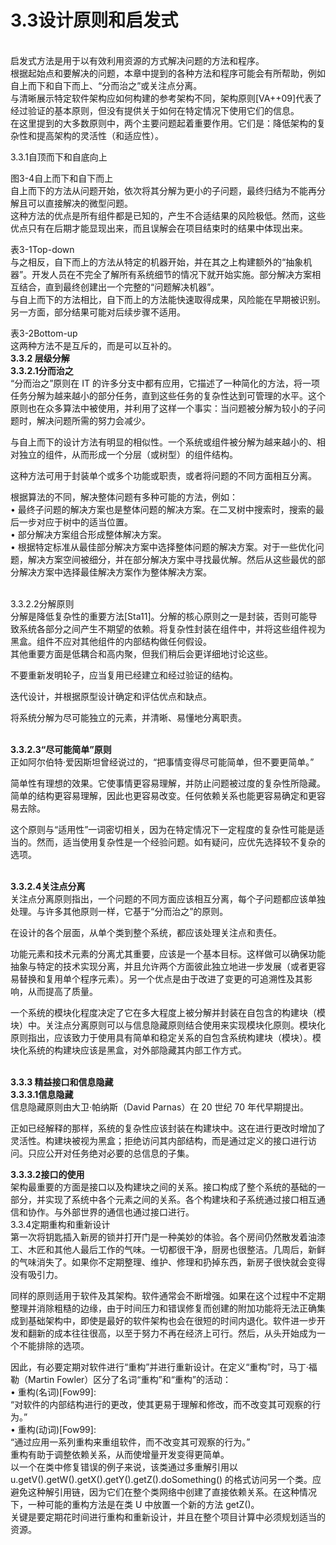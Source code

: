 # 3.3设计原则和启发式

\
启发式方法是用于以有效利用资源的方式解决问题的方法和程序。\
根据起始点和要解决的问题，本章中提到的各种方法和程序可能会有所帮助，例如自上而下和自下而上、“分而治之”或关注点分离。\
与清晰展示特定软件架构应如何构建的参考架构不同，架构原则\[VA++09]代表了经过验证的基本原则，但没有提供关于如何在特定情况下使用它们的信息。\
在这里提到的大多数原则中，两个主要问题起着重要作用。它们是：降低架构的复杂性和提高架构的灵活性（和适应性）。

3.3.1自顶而下和自底向上

图3-4自上而下和自下而上\
自上而下的方法从问题开始，依次将其分解为更小的子问题，最终归结为不能再分解且可以直接解决的微型问题。\
这种方法的优点是所有组件都是已知的，产生不合适结果的风险极低。然而，这些优点只有在后期才能显现出来，而且误解会在项目结束时的结果中体现出来。

表3-1Top-down\
与之相反，自下而上的方法从特定的机器开始，并在其之上构建额外的“抽象机器”。开发人员在不完全了解所有系统细节的情况下就开始实施。部分解决方案相互结合，直到最终创建出一个完整的“问题解决机器”。\
与自上而下的方法相比，自下而上的方法能快速取得成果，风险能在早期被识别。另一方面，部分结果可能对后续步骤不适用。

表3-2Bottom-up\
这两种方法不是互斥的，而是可以互补的。\
**3.3.2 层级分解**\
**3.3.2.1分而治之**\
“分而治之”原则在 IT 的许多分支中都有应用，它描述了一种简化的方法，将一项任务分解为越来越小的部分任务，直到这些任务的复杂性达到可管理的水平。这个原则也在众多算法中被使用，并利用了这样一个事实：当问题被分解为较小的子问题时，解决问题所需的努力会减少。

与自上而下的设计方法有明显的相似性。一个系统或组件被分解为越来越小的、相对独立的组件，从而形成一个分层（或树型）的组件结构。

这种方法可用于封装单个或多个功能或职责，或者将问题的不同方面相互分离。

根据算法的不同，解决整体问题有多种可能的方法，例如：\
• 最终子问题的解决方案也是整体问题的解决方案。在二叉树中搜索时，搜索的最后一步对应于树中的适当位置。\
• 部分解决方案组合形成整体解决方案。\
• 根据特定标准从最佳部分解决方案中选择整体问题的解决方案。对于一些优化问题，解决方案空间被细分，并在部分解决方案中寻找最优解。然后从这些最优的部分解决方案中选择最佳解决方案作为整体解决方案。

\
3.3.2.2分解原则\
分解是降低复杂性的重要方法\[Sta11]。分解的核心原则之一是封装，否则可能导致系统各部分之间产生不期望的依赖。将复杂性封装在组件中，并将这些组件视为黑盒。组件不应对其他组件的内部结构做任何假设。\
其他重要方面是低耦合和高内聚，但我们稍后会更详细地讨论这些。

不要重新发明轮子，应当复用已经建立和经过验证的结构。

迭代设计，并根据原型设计确定和评估优点和缺点。

将系统分解为尽可能独立的元素，并清晰、易懂地分离职责。

\
**3.3.2.3“尽可能简单”原则**\
正如阿尔伯特·爱因斯坦曾经说过的，“把事情变得尽可能简单，但不要更简单。”

简单性有理想的效果。它使事情更容易理解，并防止问题被过度的复杂性所隐藏。简单的结构更容易理解，因此也更容易改变。任何依赖关系也能更容易确定和更容易去除。

这个原则与“适用性”一词密切相关，因为在特定情况下一定程度的复杂性可能是适当的。然而，适当使用复杂性是一个经验问题。如有疑问，应优先选择较不复杂的选项。

\
**3.3.2.4关注点分离**\
关注点分离原则指出，一个问题的不同方面应该相互分离，每个子问题都应该单独处理。与许多其他原则一样，它基于“分而治之”的原则。

在设计的各个层面，从单个类到整个系统，都应该处理关注点和责任。

功能元素和技术元素的分离尤其重要，应该是一个基本目标。这样做可以确保功能抽象与特定的技术实现分离，并且允许两个方面彼此独立地进一步发展（或者更容易替换和复用单个程序元素）。另一个优点是由于改进了变更的可追溯性及其影响，从而提高了质量。

一个系统的模块化程度决定了它在多大程度上被分解并封装在自包含的构建块（模块）中。关注点分离原则可以与信息隐藏原则结合使用来实现模块化原则。模块化原则指出，应该致力于使用具有简单和稳定关系的自包含系统构建块（模块）。模块化系统的构建块应该是黑盒，对外部隐藏其内部工作方式。

\
**3.3.3 精益接口和信息隐藏**\
**3.3.3.1信息隐藏**\
信息隐藏原则由大卫·帕纳斯（David Parnas）在 20 世纪 70 年代早期提出。

正如已经解释的那样，系统的复杂性应该封装在构建块中。这在进行更改时增加了灵活性。构建块被视为黑盒；拒绝访问其内部结构，而是通过定义的接口进行访问。只应公开对任务绝对必要的总信息的子集。

**3.3.3.2接口的使用**\
架构最重要的方面是接口以及构建块之间的关系。接口构成了整个系统的基础的一部分，并实现了系统中各个元素之间的关系。各个构建块和子系统通过接口相互通信和协作。与外部世界的通信也通过接口进行。\
3.3.4定期重构和重新设计\
第一次将钥匙插入新房的锁并打开门是一种美妙的体验。各个房间仍然散发着油漆工、木匠和其他人最后工作的气味。一切都很干净，厨房也很整洁。几周后，新鲜的气味消失了。如果你不定期整理、维护、修理和扔掉东西，新房子很快就会变得没有吸引力。

同样的原则适用于软件及其架构。软件通常会不断增强。如果在这个过程中不定期整理并消除粗糙的边缘，由于时间压力和错误修复而创建的附加功能将无法正确集成到基础架构中，即使是最好的软件架构也会在很短的时间内退化。软件进一步开发和翻新的成本往往很高，以至于努力不再在经济上可行。然后，从头开始成为一个不能排除的选项。

因此，有必要定期对软件进行“重构”并进行重新设计。在定义“重构”时，马丁·福勒（Martin Fowler）区分了名词“重构”和“重构”的活动：\
• 重构(名词)\[Fow99]:\
“对软件的内部结构进行的更改，使其更易于理解和修改，而不改变其可观察的行为。”\
• 重构(动词)\[Fow99]:\
“通过应用一系列重构来重组软件，而不改变其可观察的行为。”\
重构有助于调整依赖关系，从而使增量开发变得更简单。\
以一个在类中修复错误的例子来说，该类通过多重解引用以 u.getV().getW().getX().getY().getZ().doSomething() 的格式访问另一个类。应避免这种解引用链，因为它们在整个类网络中创建了直接依赖关系。在这种情况下，一种可能的重构方法是在类 U 中放置一个新的方法 getZ()。\
关键是要定期花时间进行重构和重新设计，并且在整个项目计算中必须规划适当的资源。
